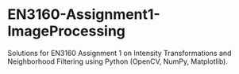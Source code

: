 # EN3160-Assignment1-ImageProcessing
Solutions for EN3160 Assignment 1 on Intensity Transformations and Neighborhood Filtering using Python (OpenCV, NumPy, Matplotlib).
